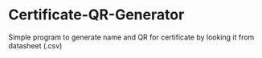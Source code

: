 # Certificate-QR-Generator
Simple program to generate name and QR for certificate by looking it from datasheet (.csv)
